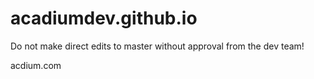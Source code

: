 # acadiumdev.github.io

Do not make direct edits to master without approval from the dev team!

acdium.com
